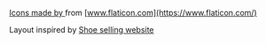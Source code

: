 [Icons made by ](https://www.flaticon.com/authors/vectors-market) from [www.flaticon.com](https://www.flaticon.com/)


Layout inspired by [Shoe selling website](https://dribbble.com/shots/10759516-Shoe-selling-website/attachments/2427809?mode=media)